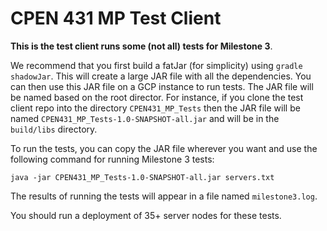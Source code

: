 # CPEN 431 MP Test Client

**This is the test client runs some (not all) tests for Milestone 3**.

We recommend that you first build a fatJar (for simplicity) using `gradle shadowJar`. This will create a large JAR file with all the dependencies. You can then use this JAR file on a GCP instance to run tests. The JAR file will be named based on the root director. For instance, if you clone the test client repo into the directory `CPEN431_MP_Tests` then the JAR file will be named `CPEN431_MP_Tests-1.0-SNAPSHOT-all.jar` and will be in the `build/libs` directory.

To run the tests, you can copy the JAR file wherever you want and use the following command for running Milestone 3 tests:

```
java -jar CPEN431_MP_Tests-1.0-SNAPSHOT-all.jar servers.txt
```

The results of running the tests will appear in a file named `milestone3.log`.

You should run a deployment of 35+ server nodes for these tests.

